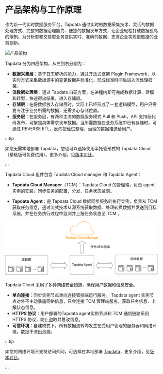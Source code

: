 # 产品架构与工作原理

作为新一代实时数据服务平台，Tapdata 通过实时的数据采集技术、灵活的数据处理方式、完整的数据治理能力、便捷的数据发布方式，让企业轻松打破数据孤岛的限制，为分析型和交易型业务提供实时、准确的数据，支撑企业实现更敏捷的业务创新。

![产品架构](https://20778419.s21i.faiusr.com/3/2/ABUIABADGAAgtLr-lgYotInUhwYwgA84uAg.gif)

Tapdata 分为四层架构，从左到右分别为：

- **数据采集层**：基于日志解析的能力，通过开放式框架 Plugin Framework，以实时方式采集数据源中的变更数据并标准化，形成标准时间后进入流处理框架。
- **流数据处理层**：通过 Tapdata 自研方案，在进程内即可完成数据计算、建模和转型，快速得出结果，进入存储层。
- **存储层**：在将数据放入存储层时，实际上已经形成了一套逻辑模型，用户只需要专注于业务所需的数据，无需关心存储位置。
- **服务层**：在服务层，有两种主流的数据服务模式 Pull 和 Push。API 支持低代码发布，可按照具体需求发布数据。当所需数据在业务系统中已有存储时，可通过 REVERSE ETL，反向把经过整理、治理的数据推送给用户。

:::tip

如您无需本地部署 Tapdata，您也可以选择使用半托管形式的 Tapdata Cloud（基础版可免费试用）。更多介绍，见[版本对比](https://tapdata.net/pricing.html)。

:::

Tapdata Cloud 组件包含 Tapdata Cloud manager 和 Tapdata Agent：

* **Tapdata Cloud Manager**（TCM）：Tapdata Cloud 的管理端，负责 agent 实例的安装，同步任务的配置、分发、任务状态监测。

* **Tapdata Agent**：是 Tapdata Cloud 数据同步服务的执行实例，负责从 TCM 获取任务信息，通过流式技术从源系统获取数据、处理转换数据并发送到目标系统，并在任务执行过程中监测并上报任务状态至 TCM 。

![](../images/architecture.png)



Tapdata Cloud 采用了多种网络安全措施，确保用户数据和信息安全。

* **单向连接**：同步实例节点单向连接管控端运行服务。 Tapdata agent 实例节点对外不主动暴露网络信息，只会连接 TCM 管理端服务，获取任务信息、上报状态信息。
* **HTTPS 协议**：用户部署的Tapdata agent实例节点和 TCM 通信链路采用 HTTPS 协议，防止盗取并篡改信息。
* **可信环境**：自建模式下，所有数据流转均发生在受用户管理的服务器和网络环境，数据不流出泄漏。



:::tip

如您的网络环境不支持访问外网，可选择在本地部署 [Tapdata](https://tapdata.net/tapdata-enterprise.html)，更多介绍，见[版本对比](https://tapdata.net/pricing.html)。

:::
